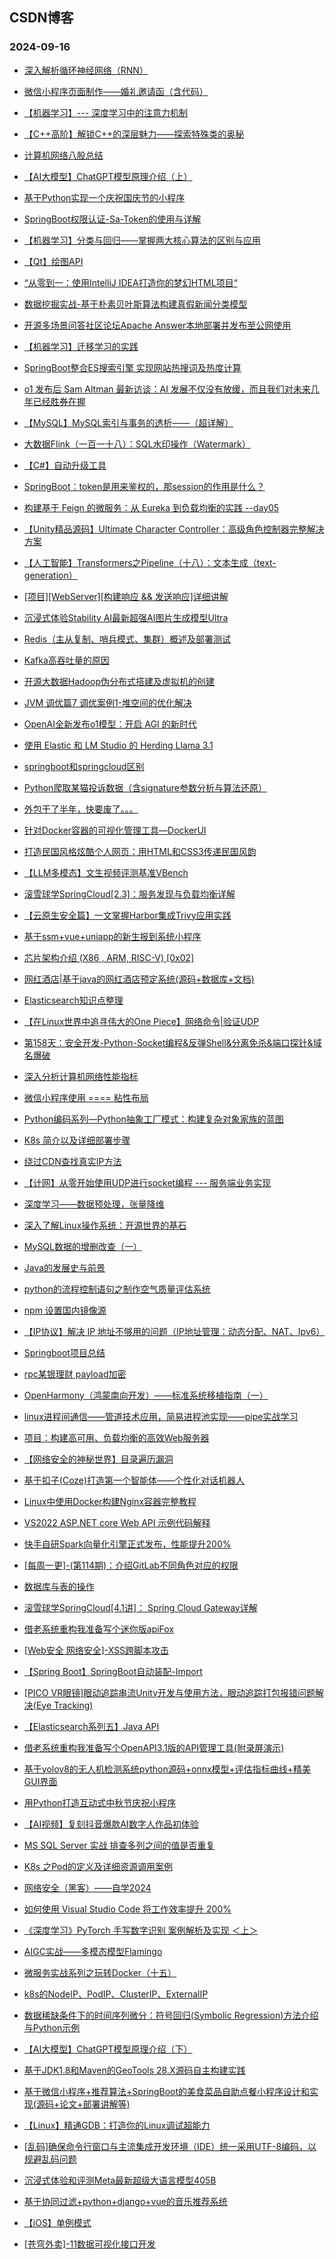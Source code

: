 ## CSDN博客 
### 2024-09-16

+ [深入解析循环神经网络（RNN）](https://blog.csdn.net/weixin_36755535/article/details/142215487)

+ [微信小程序页面制作——婚礼邀请函（含代码）](https://blog.csdn.net/hh867308122/article/details/142209417)

+ [【机器学习】--- 深度学习中的注意力机制](https://blog.csdn.net/2301_80863610/article/details/142217839)

+ [【C++高阶】解锁C++的深层魅力——探索特殊类的奥秘](https://blog.csdn.net/EterNity_TiMe_/article/details/142053454)

+ [计算机网络八股总结](https://blog.csdn.net/Petrichorzncu/article/details/142221690)

+ [【AI大模型】ChatGPT模型原理介绍（上）](https://blog.csdn.net/2301_76820214/article/details/142188835)

+ [基于Python实现一个庆祝国庆节的小程序](https://blog.csdn.net/laochao2020/article/details/142234785)

+ [SpringBoot权限认证-Sa-Token的使用与详解](https://blog.csdn.net/weixin_41793160/article/details/142236580)

+ [【机器学习】分类与回归——掌握两大核心算法的区别与应用](https://blog.csdn.net/qq_61654952/article/details/142210938)

+ [【Qt】绘图API](https://blog.csdn.net/dab112/article/details/141688490)

+ [“从零到一：使用IntelliJ IDEA打造你的梦幻HTML项目“](https://blog.csdn.net/weixin_73295475/article/details/142255408)

+ [数据挖掘实战-基于朴素贝叶斯算法构建真假新闻分类模型](https://blog.csdn.net/m0_64336780/article/details/138599375)

+ [开源多场景问答社区论坛Apache Answer本地部署并发布至公网使用](https://blog.csdn.net/qyj19920704/article/details/142186372)

+ [【机器学习】迁移学习的实践](https://blog.csdn.net/qq_44214428/article/details/142106275)

+ [SpringBoot整合ES搜索引擎 实现网站热搜词及热度计算](https://blog.csdn.net/lilinhai548/article/details/142268241)

+ [o1 发布后 Sam Altman 最新访谈：AI 发展不仅没有放缓，而且我们对未来几年已经胜券在握](https://blog.csdn.net/dQCFKyQDXYm3F8rB0/article/details/142259933)

+ [【MySQL】MySQL索引与事务的透析——（超详解）](https://blog.csdn.net/GGBond778/article/details/142281916)

+ [大数据Flink（一百一十八）：SQL水印操作（Watermark）](https://blog.csdn.net/xiaoweite1/article/details/142243241)

+ [【C#】自动升级工具](https://blog.csdn.net/youcheng_ge/article/details/142263150)

+ [SpringBoot：token是用来鉴权的，那session的作用是什么？](https://blog.csdn.net/A79800/article/details/142257355)

+ [构建基于 Feign 的微服务：从 Eureka 到负载均衡的实践 --day05](https://blog.csdn.net/m0_67187271/article/details/142280177)

+ [【Unity精品源码】Ultimate Character Controller：高级角色控制器完整解决方案](https://blog.csdn.net/UnityBoy/article/details/142260741)

+ [【人工智能】Transformers之Pipeline（十八）：文本生成（text-generation）](https://blog.csdn.net/weixin_48007632/article/details/142214070)

+ [[项目][WebServer][构建响应 && 发送响应]详细讲解](https://blog.csdn.net/qq_37281656/article/details/142207334)

+ [沉浸式体验Stability AI最新超强AI图片生成模型Ultra](https://blog.csdn.net/m0_66628975/article/details/142281785)

+ [Redis（主从复制、哨兵模式、集群）概述及部署测试](https://blog.csdn.net/pangdongqiqi/article/details/142167849)

+ [Kafka高吞吐量的原因](https://blog.csdn.net/maligebazi/article/details/142205733)

+ [开源大数据Hadoop伪分布式搭建及虚拟机的创建](https://blog.csdn.net/Morpheus_Luen/article/details/142219056)

+ [JVM 调优篇7 调优案例1-堆空间的优化解决](https://blog.csdn.net/u011066470/article/details/142265939)

+ [OpenAI全新发布o1模型：开启 AGI 的新时代](https://blog.csdn.net/youcans/article/details/142207678)

+ [使用 Elastic 和 LM Studio 的 Herding Llama 3.1](https://blog.csdn.net/UbuntuTouch/article/details/142204808)

+ [springboot和springcloud区别](https://blog.csdn.net/wangzheno2/article/details/142258858)

+ [Python爬取某猫投诉数据（含signature参数分析与算法还原）](https://blog.csdn.net/qiulin_wu/article/details/142212542)

+ [外包干了半年，快要废了。。。](https://blog.csdn.net/YJT1002/article/details/142209977)

+ [针对Docker容器的可视化管理工具—DockerUI](https://blog.csdn.net/m0_68662723/article/details/142202303)

+ [打造民国风格炫酷个人网页：用HTML和CSS3传递民国风韵](https://blog.csdn.net/m0_61118741/article/details/142258883)

+ [【LLM多模态】文生视频评测基准VBench](https://blog.csdn.net/qq_35812205/article/details/142267679)

+ [滚雪球学SpringCloud[2.3]：服务发现与负载均衡详解](https://blog.csdn.net/weixin_43970743/article/details/141143639)

+ [【云原生安全篇】一文掌握Harbor集成Trivy应用实践](https://blog.csdn.net/u013522701/article/details/142255573)

+ [基于ssm+vue+uniapp的新生报到系统小程序](https://blog.csdn.net/shmp54/article/details/142223067)

+ [芯片架构介绍 (X86 , ARM, RISC-V) [0x02]](https://blog.csdn.net/qq_46817570/article/details/142264014)

+ [网红酒店|基于java的网红酒店预定系统(源码+数据库+文档)](https://blog.csdn.net/weixin_45630258/article/details/142247706)

+ [Elasticsearch知识点整理](https://blog.csdn.net/Chen_leilei/article/details/142250529)

+ [【在Linux世界中追寻伟大的One Piece】网络命令|验证UDP](https://blog.csdn.net/weixin_74809706/article/details/142287829)

+ [第158天：安全开发-Python-Socket编程&反弹Shell&分离免杀&端口探针&域名爆破](https://blog.csdn.net/weixin_71529930/article/details/142245195)

+ [深入分析计算机网络性能指标](https://blog.csdn.net/2202_75623950/article/details/140798342)

+ [微信小程序使用 ==== 粘性布局](https://blog.csdn.net/qq_63358859/article/details/142263481)

+ [Python编码系列—Python抽象工厂模式：构建复杂对象家族的蓝图](https://blog.csdn.net/u013889591/article/details/142255646)

+ [K8s 简介以及详细部署步骤](https://blog.csdn.net/TYM121380/article/details/142267976)

+ [绕过CDN查找真实IP方法](https://blog.csdn.net/m0_74885516/article/details/142267050)

+ [【计网】从零开始使用UDP进行socket编程 --- 服务端业务实现](https://blog.csdn.net/JLX_1/article/details/142260732)

+ [深度学习——数据预处理，张量降维](https://blog.csdn.net/2301_79815102/article/details/142260324)

+ [深入了解Linux操作系统：开源世界的基石](https://blog.csdn.net/weixin_37647148/article/details/142253997)

+ [MySQL数据的增删改查（一）](https://blog.csdn.net/2301_76161469/article/details/142063668)

+ [Java的发展史与前景](https://blog.csdn.net/2303_79015671/article/details/142266428)

+ [python的流程控制语句之制作空气质量评估系统](https://blog.csdn.net/2301_77628600/article/details/142260192)

+ [npm 设置国内镜像源](https://blog.csdn.net/u011518709/article/details/142203940)

+ [【IP协议】解决 IP 地址不够用的问题（IP地址管理：动态分配、NAT、Ipv6）](https://blog.csdn.net/Yeeear/article/details/142280618)

+ [Springboot项目总结](https://blog.csdn.net/2301_80454352/article/details/142214534)

+ [rpc某银理财 payload加密](https://blog.csdn.net/weixin_58115330/article/details/142290414)

+ [OpenHarmony（鸿蒙南向开发）——标准系统移植指南（一）](https://blog.csdn.net/u012165769/article/details/142257016)

+ [linux进程间通信——管道技术应用，简易进程池实现——pipe实战学习](https://blog.csdn.net/strive_mianyang/article/details/142183711)

+ [项目：构建高可用、负载均衡的高效Web服务器](https://blog.csdn.net/hotslow/article/details/141902788)

+ [【网络安全的神秘世界】目录遍历漏洞](https://blog.csdn.net/weixin_54750312/article/details/142251575)

+ [基于扣子(Coze)打造第一个智能体——个性化对话机器人](https://blog.csdn.net/epitomizelu/article/details/142218363)

+ [Linux中使用Docker构建Nginx容器完整教程](https://blog.csdn.net/jxjdhdnd/article/details/142211168)

+ [VS2022 ASP.NET core Web API 示例代码解释](https://blog.csdn.net/Sanking_M/article/details/142291364)

+ [快手自研Spark向量化引擎正式发布，性能提升200%](https://blog.csdn.net/kuaishoutech/article/details/142261739)

+ [[每周一更]-(第114期)：介绍GitLab不同角色对应的权限](https://blog.csdn.net/hmx224_2014/article/details/142253988)

+ [数据库与表的操作](https://blog.csdn.net/myhhhhhhhh/article/details/142213863)

+ [滚雪球学SpringCloud[4.1讲]： Spring Cloud Gateway详解](https://blog.csdn.net/weixin_43970743/article/details/141143708)

+ [借老系统重构我准备写个迷你版apiFox](https://blog.csdn.net/felix_alone2012/article/details/142288952)

+ [[Web安全 网络安全]-XSS跨脚本攻击](https://blog.csdn.net/liu17234050/article/details/142170801)

+ [【Spring Boot】SpringBoot自动装配-Import](https://blog.csdn.net/smile_sundays/article/details/141496035)

+ [[PICO VR眼镜]眼动追踪串流Unity开发与使用方法，眼动追踪打包报错问题解决(Eye Tracking)](https://blog.csdn.net/Bartender_VA11/article/details/142262224)

+ [【Elasticsearch系列五】Java API](https://blog.csdn.net/qyj19920704/article/details/142288808)

+ [借老系统重构我准备写个OpenAPI3.1版的API管理工具(附录屏演示)](https://blog.csdn.net/felix_alone2012/article/details/142288952)

+ [基于yolov8的无人机检测系统python源码+onnx模型+评估指标曲线+精美GUI界面](https://blog.csdn.net/FL1623863129/article/details/142298346)

+ [用Python打造互动式中秋节庆祝小程序](https://blog.csdn.net/jacksoon/article/details/142291051)

+ [【AI视频】复刻抖音爆款AI数字人作品初体验](https://blog.csdn.net/2201_75539691/article/details/142181030)

+ [MS SQL Server 实战 排查多列之间的值是否重复](https://blog.csdn.net/michaelline/article/details/142172030)

+ [K8s 之Pod的定义及详细资源调用案例](https://blog.csdn.net/TYM121380/article/details/142268098)

+ [网络安全（黑客）——自学2024](https://blog.csdn.net/2401_84466325/article/details/142203721)

+ [如何使用 Visual Studio Code 将工作效率提升 200%](https://blog.csdn.net/qq_40254606/article/details/142283808)

+ [《深度学习》PyTorch 手写数字识别 案例解析及实现 ＜上＞](https://blog.csdn.net/qq_64603703/article/details/142220221)

+ [AIGC实战——多模态模型Flamingo](https://blog.csdn.net/LOVEmy134611/article/details/142290102)

+ [微服务实战系列之玩转Docker（十五）](https://blog.csdn.net/splendid_java/article/details/142298367)

+ [k8s的NodeIP、PodIP、ClusterIP、ExternalIP](https://blog.csdn.net/qq_16170703/article/details/142300654)

+ [数据稀缺条件下的时间序列微分：符号回归(Symbolic Regression)方法介绍与Python示例](https://blog.csdn.net/m0_46510245/article/details/142298765)

+ [【AI大模型】ChatGPT模型原理介绍（下）](https://blog.csdn.net/2301_76820214/article/details/142299553)

+ [基于JDK1.8和Maven的GeoTools 28.X源码自主构建实践](https://blog.csdn.net/yelangkingwuzuhu/article/details/142298259)

+ [基于微信小程序+推荐算法+SpringBoot的美食菜品自助点餐小程序设计和实现(源码+论文+部署讲解等)](https://blog.csdn.net/weixin_39709134/article/details/142280798)

+ [【Linux】精通GDB：打造你的Linux调试超能力](https://blog.csdn.net/weixin_50776420/article/details/142187783)

+ [[乱码]确保命令行窗口与主流集成开发环境（IDE）统一采用UTF-8编码，以规避乱码问题](https://blog.csdn.net/2301_79450966/article/details/142284839)

+ [沉浸式体验和评测Meta最新超级大语言模型405B](https://blog.csdn.net/m0_66628975/article/details/142289513)

+ [基于协同过滤+python+django+vue的音乐推荐系统](https://blog.csdn.net/2301_78335941/article/details/142288170)

+ [【iOS】单例模式](https://blog.csdn.net/2301_80095702/article/details/142287315)

+ [[苍穹外卖]-11数据可视化接口开发](https://blog.csdn.net/CSDN20221005/article/details/142256827)

